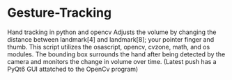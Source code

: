 # Gesture-Tracking
Hand tracking in python and opencv 
Adjusts the volume by changing the distance between landmark[4] and landmark[8]; your pointer finger and thumb. This script utilizes the osascript, opencv, cvzone, math, and os modules. The bounding box surrounds the hand after being detected by the camera and monitors the change in volume over time.
(Latest push has a PyQt6 GUI attatched to the OpenCv program)
